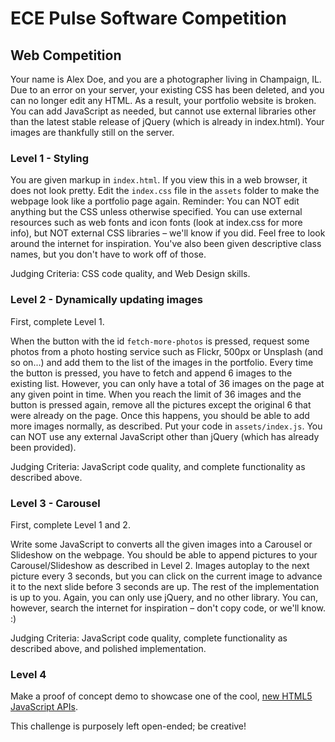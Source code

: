 # ECE Pulse Software Competition

## Web Competition

Your name is Alex Doe, and you are a photographer living in Champaign, IL. Due to an error on your server, your existing CSS has been deleted, and you can no longer edit any HTML. As a result, your portfolio website is broken. You can add JavaScript as needed, but cannot use external libraries other than the latest stable release of jQuery (which is already in index.html).
Your images are thankfully still on the server.

### Level 1 - Styling

You are given markup in `index.html`. If you view this in a web browser, it does not look pretty. Edit the `index.css` file in the `assets` folder to make the webpage look like a portfolio page again. Reminder: You can NOT edit anything but the CSS unless otherwise specified. You can use external resources such as web fonts and icon fonts (look at index.css for more info), but NOT external CSS libraries – we'll know if you did. Feel free to look around the internet for inspiration. You've also been given descriptive class names, but you don't have to work off of those.

Judging Criteria: CSS code quality, and Web Design skills.

### Level 2 - Dynamically updating images

First, complete Level 1.

When the button with the id `fetch-more-photos` is pressed, request some photos from a photo hosting service such as Flickr, 500px or Unsplash (and so on...) and add them to the list of the images in the portfolio. Every time the button is pressed, you have to fetch and append 6 images to the existing list. However, you can only have a total of 36 images on the page at any given point in time. When you reach the limit of 36 images and the button is pressed again, remove all the pictures except the original 6 that were already on the page. Once this happens, you should be able to add more images normally, as described. Put your code in `assets/index.js`. You can NOT use any external JavaScript other than jQuery (which has already been provided).

Judging Criteria: JavaScript code quality, and complete functionality as described above.

### Level 3 - Carousel

First, complete Level 1 and 2.

Write some JavaScript to converts all the given images into a Carousel or Slideshow on the webpage. You should be able to append pictures to your Carousel/Slideshow as described in Level 2. Images autoplay to the next picture every 3 seconds, but you can click on the current image to advance it to the next slide before 3 seconds are up. The rest of the implementation is up to you. Again, you can only use jQuery, and no other library. You can, however, search the internet for inspiration – don't copy code, or we'll know. :)

Judging Criteria: JavaScript code quality, complete functionality as described above, and polished implementation.

### Level 4

Make a proof of concept demo to showcase one of the cool, [new HTML5 JavaScript APIs](http://www.htmlgoodies.com/html5/javascript/a-5-minute-overview-of-all-new-javascript-apis-in-html5.html). 

This challenge is purposely left open-ended; be creative!
